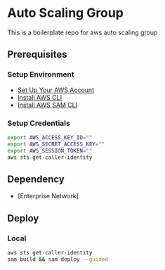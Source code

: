 # Auto Scaling Group

This is a boilerplate repo for aws auto scaling group

## Prerequisites

### Setup Environment

* [Set Up Your AWS Account]()
* [Install AWS CLI](https://docs.aws.amazon.com/cli/latest/userguide/getting-started-install.html)
* [Install AWS SAM CLI]()

### Setup Credentials

```bash
export AWS_ACCESS_KEY_ID=""
export AWS_SECRET_ACCESS_KEY=""
export AWS_SESSION_TOKEN=""
aws sts get-caller-identity
```

## Dependency

* [Enterprise Network]

## Deploy 

### Local

```bash
aws sts get-caller-identity
sam build && sam deploy --guided
```
